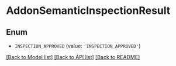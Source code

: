 # AddonSemanticInspectionResult


## Enum

* `INSPECTION_APPROVED` (value: `'INSPECTION_APPROVED'`)

[[Back to Model list]](../README.md#documentation-for-models) [[Back to API list]](../README.md#documentation-for-api-endpoints) [[Back to README]](../README.md)


